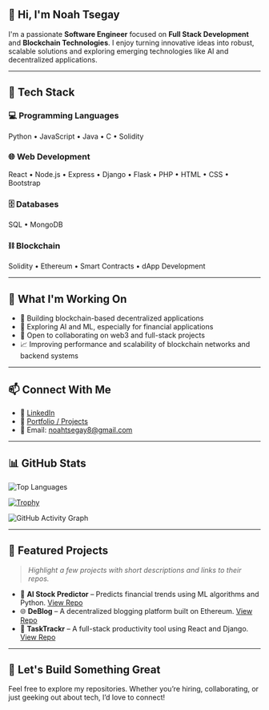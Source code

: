 ## 👋 Hi, I'm Noah Tsegay

I'm a passionate **Software Engineer** focused on **Full Stack Development** and **Blockchain Technologies**. I enjoy turning innovative ideas into robust, scalable solutions and exploring emerging technologies like AI and decentralized applications.

---

## 🧰 Tech Stack

### 💻 Programming Languages  
Python • JavaScript • Java • C • Solidity

### 🌐 Web Development  
React • Node.js • Express • Django • Flask • PHP • HTML • CSS • Bootstrap

### 🗄️ Databases  
SQL • MongoDB

### ⛓️ Blockchain  
Solidity • Ethereum • Smart Contracts • dApp Development

---

## 🚀 What I'm Working On

- 🔭 Building blockchain-based decentralized applications  
- 🌱 Exploring AI and ML, especially for financial applications  
- 👯 Open to collaborating on web3 and full-stack projects  
- 📈 Improving performance and scalability of blockchain networks and backend systems  

---

## 📫 Connect With Me

- 🔗 [LinkedIn](https://www.linkedin.com/in/noah-tsegay-584546129/)
- 💼 [Portfolio / Projects](https://github.com/Noaht8)
- 📧 Email: noahtsegay8@gmail.com

---

## 📊 GitHub Stats

![Top Languages](https://github-readme-stats.vercel.app/api/top-langs/?username=Noaht8&layout=compact&langs_count=10&theme=tokyonight)

<!--

![Noah's GitHub stats](https://github-readme-stats.vercel.app/api?username=Noaht8&show_icons=true&theme=tokyonight)
-->
[![Trophy](https://github-profile-trophy.vercel.app/?username=Noaht8&theme=onedark)](https://github.com/ryo-ma/github-profile-trophy)

![GitHub Activity Graph](https://github-readme-activity-graph.vercel.app/graph?username=Noaht8&theme=github-compact)



---

## 📂 Featured Projects

> *Highlight a few projects with short descriptions and links to their repos.*

- 🧠 **AI Stock Predictor** – Predicts financial trends using ML algorithms and Python. [View Repo](#)
- 🌐 **DeBlog** – A decentralized blogging platform built on Ethereum. [View Repo](#)
- 📱 **TaskTrackr** – A full-stack productivity tool using React and Django. [View Repo](#)

---

## 🙌 Let's Build Something Great

Feel free to explore my repositories. Whether you’re hiring, collaborating, or just geeking out about tech, I’d love to connect!
